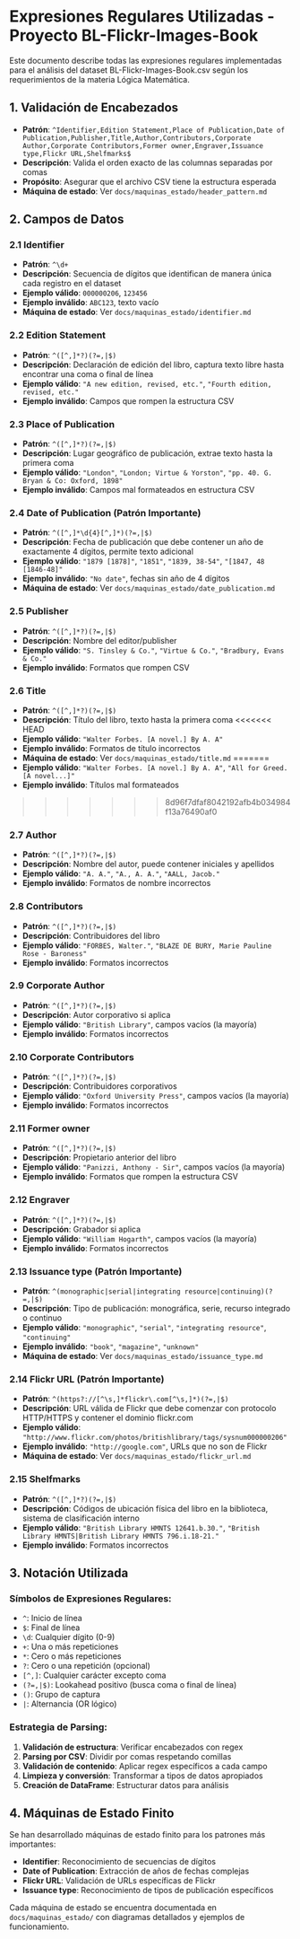 # Expresiones Regulares Utilizadas - Proyecto BL-Flickr-Images-Book

Este documento describe todas las expresiones regulares implementadas para el análisis del dataset BL-Flickr-Images-Book.csv según los requerimientos de la materia Lógica Matemática.

## 1. Validación de Encabezados
- **Patrón**: `^Identifier,Edition Statement,Place of Publication,Date of Publication,Publisher,Title,Author,Contributors,Corporate Author,Corporate Contributors,Former owner,Engraver,Issuance type,Flickr URL,Shelfmarks$`
- **Descripción**: Valida el orden exacto de las columnas separadas por comas
- **Propósito**: Asegurar que el archivo CSV tiene la estructura esperada
- **Máquina de estado**: Ver `docs/maquinas_estado/header_pattern.md`

## 2. Campos de Datos

### 2.1 Identifier
- **Patrón**: `^\d+`
- **Descripción**: Secuencia de dígitos que identifican de manera única cada registro en el dataset
- **Ejemplo válido**: `000000206`, `123456`
- **Ejemplo inválido**: `ABC123`, texto vacío
- **Máquina de estado**: Ver `docs/maquinas_estado/identifier.md`

### 2.2 Edition Statement
- **Patrón**: `^([^,]*?)(?=,|$)`
- **Descripción**: Declaración de edición del libro, captura texto libre hasta encontrar una coma o final de línea
- **Ejemplo válido**: `"A new edition, revised, etc."`, `"Fourth edition, revised, etc."`
- **Ejemplo inválido**: Campos que rompen la estructura CSV

### 2.3 Place of Publication
- **Patrón**: `^([^,]*?)(?=,|$)`
- **Descripción**: Lugar geográfico de publicación, extrae texto hasta la primera coma
- **Ejemplo válido**: `"London"`, `"London; Virtue & Yorston"`, `"pp. 40. G. Bryan & Co: Oxford, 1898"`
- **Ejemplo inválido**: Campos mal formateados en estructura CSV

### 2.4 Date of Publication (Patrón Importante)
- **Patrón**: `^([^,]*\d{4}[^,]*)(?=,|$)`
- **Descripción**: Fecha de publicación que debe contener un año de exactamente 4 dígitos, permite texto adicional
- **Ejemplo válido**: `"1879 [1878]"`, `"1851"`, `"1839, 38-54"`, `"[1847, 48 [1846-48]"`
- **Ejemplo inválido**: `"No date"`, fechas sin año de 4 dígitos
- **Máquina de estado**: Ver `docs/maquinas_estado/date_publication.md`

### 2.5 Publisher
- **Patrón**: `^([^,]*?)(?=,|$)`
- **Descripción**: Nombre del editor/publisher
- **Ejemplo válido**: `"S. Tinsley & Co."`, `"Virtue & Co."`, `"Bradbury, Evans & Co."`
- **Ejemplo inválido**: Formatos que rompen CSV

### 2.6 Title
- **Patrón**: `^([^,]*?)(?=,|$)`
- **Descripción**: Título del libro, texto hasta la primera coma
<<<<<<< HEAD
- **Ejemplo válido**: `"Walter Forbes. [A novel.] By A. A"`
- **Ejemplo inválido**: Formatos de título incorrectos
- **Máquina de estado**: Ver `docs/maquinas_estado/title.md`
=======
- **Ejemplo válido**: `"Walter Forbes. [A novel.] By A. A"`, `"All for Greed. [A novel...]"`
- **Ejemplo inválido**: Títulos mal formateados
>>>>>>> 8d96f7dfaf8042192afb4b034984f13a76490af0

### 2.7 Author
- **Patrón**: `^([^,]*?)(?=,|$)`
- **Descripción**: Nombre del autor, puede contener iniciales y apellidos
- **Ejemplo válido**: `"A. A."`, `"A., A. A."`, `"AALL, Jacob."`
- **Ejemplo inválido**: Formatos de nombre incorrectos

### 2.8 Contributors
- **Patrón**: `^([^,]*?)(?=,|$)`
- **Descripción**: Contribuidores del libro
- **Ejemplo válido**: `"FORBES, Walter."`, `"BLAZE DE BURY, Marie Pauline Rose - Baroness"`
- **Ejemplo inválido**: Formatos incorrectos

### 2.9 Corporate Author
- **Patrón**: `^([^,]*?)(?=,|$)`
- **Descripción**: Autor corporativo si aplica
- **Ejemplo válido**: `"British Library"`, campos vacíos (la mayoría)
- **Ejemplo inválido**: Formatos incorrectos

### 2.10 Corporate Contributors
- **Patrón**: `^([^,]*?)(?=,|$)`
- **Descripción**: Contribuidores corporativos
- **Ejemplo válido**: `"Oxford University Press"`, campos vacíos (la mayoría)
- **Ejemplo inválido**: Formatos incorrectos

### 2.11 Former owner
- **Patrón**: `^([^,]*?)(?=,|$)`
- **Descripción**: Propietario anterior del libro
- **Ejemplo válido**: `"Panizzi, Anthony - Sir"`, campos vacíos (la mayoría)
- **Ejemplo inválido**: Formatos que rompen la estructura CSV

### 2.12 Engraver
- **Patrón**: `^([^,]*?)(?=,|$)`
- **Descripción**: Grabador si aplica
- **Ejemplo válido**: `"William Hogarth"`, campos vacíos (la mayoría)
- **Ejemplo inválido**: Formatos incorrectos

### 2.13 Issuance type (Patrón Importante)
- **Patrón**: `^(monographic|serial|integrating resource|continuing)(?=,|$)`
- **Descripción**: Tipo de publicación: monográfica, serie, recurso integrado o continuo
- **Ejemplo válido**: `"monographic"`, `"serial"`, `"integrating resource"`, `"continuing"`
- **Ejemplo inválido**: `"book"`, `"magazine"`, `"unknown"`
- **Máquina de estado**: Ver `docs/maquinas_estado/issuance_type.md`

### 2.14 Flickr URL (Patrón Importante)
- **Patrón**: `^(https?://[^\s,]*flickr\.com[^\s,]*)(?=,|$)`
- **Descripción**: URL válida de Flickr que debe comenzar con protocolo HTTP/HTTPS y contener el dominio flickr.com
- **Ejemplo válido**: `"http://www.flickr.com/photos/britishlibrary/tags/sysnum000000206"`
- **Ejemplo inválido**: `"http://google.com"`, URLs que no son de Flickr
- **Máquina de estado**: Ver `docs/maquinas_estado/flickr_url.md`

### 2.15 Shelfmarks
- **Patrón**: `^([^,]*?)(?=,|$)`
- **Descripción**: Códigos de ubicación física del libro en la biblioteca, sistema de clasificación interno
- **Ejemplo válido**: `"British Library HMNTS 12641.b.30."`, `"British Library HMNTS|British Library HMNTS 796.i.18-21."`
- **Ejemplo inválido**: Formatos incorrectos

## 3. Notación Utilizada

### Símbolos de Expresiones Regulares:
- `^`: Inicio de línea
- `$`: Final de línea
- `\d`: Cualquier dígito (0-9)
- `+`: Una o más repeticiones
- `*`: Cero o más repeticiones
- `?`: Cero o una repetición (opcional)
- `[^,]`: Cualquier carácter excepto coma
- `(?=,|$)`: Lookahead positivo (busca coma o final de línea)
- `()`: Grupo de captura
- `|`: Alternancia (OR lógico)

### Estrategia de Parsing:
1. **Validación de estructura**: Verificar encabezados con regex
2. **Parsing por CSV**: Dividir por comas respetando comillas
3. **Validación de contenido**: Aplicar regex específicos a cada campo
4. **Limpieza y conversión**: Transformar a tipos de datos apropiados
5. **Creación de DataFrame**: Estructurar datos para análisis

## 4. Máquinas de Estado Finito

Se han desarrollado máquinas de estado finito para los patrones más importantes:
- **Identifier**: Reconocimiento de secuencias de dígitos
- **Date of Publication**: Extracción de años de fechas complejas  
- **Flickr URL**: Validación de URLs específicas de Flickr
- **Issuance type**: Reconocimiento de tipos de publicación específicos

Cada máquina de estado se encuentra documentada en `docs/maquinas_estado/` con diagramas detallados y ejemplos de funcionamiento.